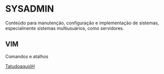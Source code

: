 # SYSADMIN
Conteúdo para manutenção, configuração e implementação de sistemas, especialmente sistemas multiusuários, como servidores.

## VIM
Comandos e atalhos

[TatudoaquióH](https://github.com/henriqelol/SYSADMIN/blob/master/VIM)
